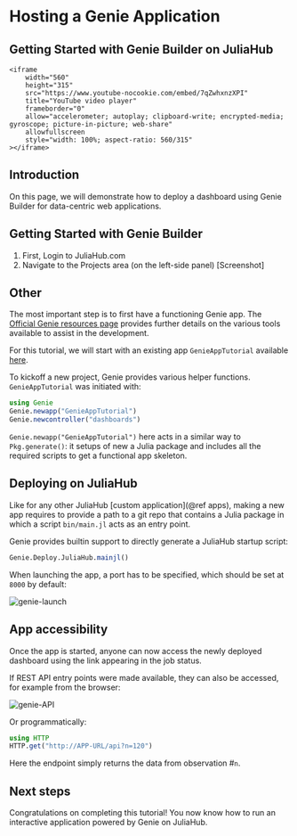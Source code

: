 # Hosting a Genie Application

## Getting Started with Genie Builder on JuliaHub

```@raw html
<iframe
    width="560"
    height="315"
    src="https://www.youtube-nocookie.com/embed/7qZwhxnzXPI"
    title="YouTube video player"
    frameborder="0"
    allow="accelerometer; autoplay; clipboard-write; encrypted-media; gyroscope; picture-in-picture; web-share"
    allowfullscreen
    style="width: 100%; aspect-ratio: 560/315"
></iframe>
```

## Introduction

On this page, we will demonstrate how to deploy a dashboard using Genie Builder for data-centric web applications.

## Getting Started with Genie Builder

1. First, Login to JuliaHub.com
2. Navigate to the Projects area (on the left-side panel)
[Screenshot]















## Other

The most important step is to first have a functioning Genie app.
The [Official Genie resources page](https://genieframework.com/) provides further details on the various tools available to assist in the development.

For this tutorial, we will start with an existing app `GenieAppTutorial` available [here](https://github.com/JuliaComputing/GenieAppTutorial).

To kickoff a new project, Genie provides various helper functions. `GenieAppTutorial` was initiated with:

```julia
using Genie
Genie.newapp("GenieAppTutorial")
Genie.newcontroller("dashboards")
```

`Genie.newapp("GenieAppTutorial")` here acts in a similar way to `Pkg.generate()`: it setups of new a Julia package and includes all the required scripts to get a functional app skeleton.

## Deploying on JuliaHub

Like for any other JuliaHub [custom application](@ref apps), making a new app requires to provide a path to a git repo that contains a Julia package in which a script `bin/main.jl` acts as an entry point.

Genie provides builtin support to directly generate a JuliaHub startup script:

```julia
Genie.Deploy.JuliaHub.mainjl()
```

When launching the app, a port has to be specified, which should be set at `8000` by default:

![genie-launch](genie-launch.png)

## App accessibility

Once the app is started, anyone can now access the newly deployed dashboard using the link appearing in the job status.

If REST API entry points were made available, they can also be accessed, for example from the browser:

![genie-API](genie-api-browser.png)

Or programmatically:

```julia
using HTTP
HTTP.get("http://APP-URL/api?n=120")
```

Here the endpoint simply returns the data from observation #`n`.

## Next steps

Congratulations on completing this tutorial! You now know how to run an interactive application powered by Genie on JuliaHub.
